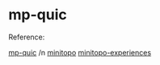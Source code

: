 # mp-quic

Reference:

[mp-quic](https://github.com/qdeconinck/mp-quic) /n
[minitopo](https://github.com/qdeconinck/minitopo)
[minitopo-experiences](https://github.com/qdeconinck/minitopo-experiences)
